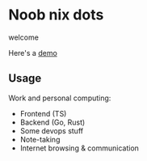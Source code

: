 #  Noob nix dots
welcome

Here's a [demo](https://www.youtube.com/watch?v=X7IMYLIEqaM) 

## Usage
Work and personal computing:
- Frontend (TS)
- Backend (Go, Rust)
- Some devops stuff
- Note-taking
- Internet browsing & communication
